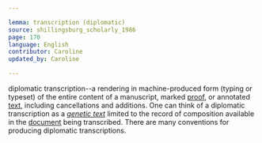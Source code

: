 ```yaml
---

lemma: transcription (diplomatic)
source: shillingsburg_scholarly_1986
page: 170
language: English
contributor: Caroline
updated_by: Caroline

---
```


diplomatic transcription--a rendering in machine-produced form (typing or typeset) of the entire content of a manuscript, marked [proof](proofs.html), or annotated [text](text.html), including cancellations and additions. One can think of a diplomatic transcription as a _[genetic text](textGenetic.html)_ limited to the record of composition available in the [document](document.html) being transcribed. There are many conventions for producing diplomatic transcriptions.
